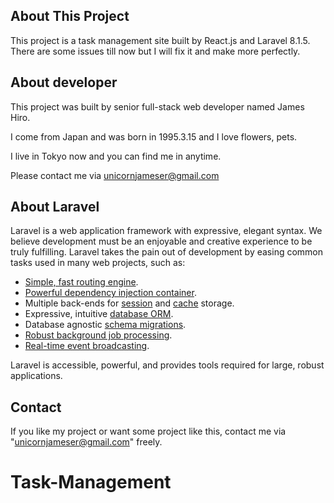 
## About This Project

This project is a task management site built by React.js and Laravel 8.1.5.
There are some issues till now but I will fix it and make more perfectly.

## About developer

This project was built by senior full-stack web developer named James Hiro.

I come from Japan and was born in 1995.3.15 and I love flowers, pets.

I live in Tokyo now and you can find me in anytime.

Please contact me via unicornjameser@gmail.com

## About Laravel

Laravel is a web application framework with expressive, elegant syntax. We believe development must be an enjoyable and creative experience to be truly fulfilling. Laravel takes the pain out of development by easing common tasks used in many web projects, such as:

- [Simple, fast routing engine](https://laravel.com/docs/routing).
- [Powerful dependency injection container](https://laravel.com/docs/container).
- Multiple back-ends for [session](https://laravel.com/docs/session) and [cache](https://laravel.com/docs/cache) storage.
- Expressive, intuitive [database ORM](https://laravel.com/docs/eloquent).
- Database agnostic [schema migrations](https://laravel.com/docs/migrations).
- [Robust background job processing](https://laravel.com/docs/queues).
- [Real-time event broadcasting](https://laravel.com/docs/broadcasting).

Laravel is accessible, powerful, and provides tools required for large, robust applications.

## Contact

If you like my project or want some project like this, contact me via "unicornjameser@gmail.com" freely.


# Task-Management
